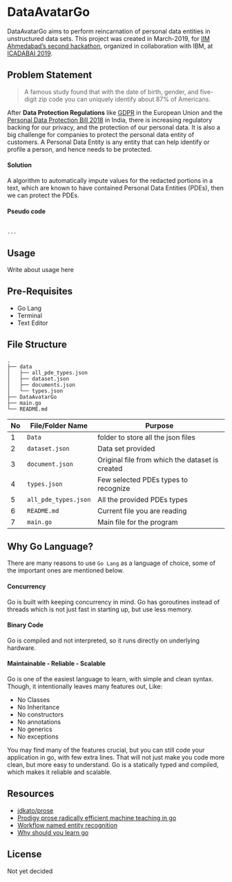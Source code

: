 # DataAvatarGo

DataAvatarGo aims to perform reincarnation of personal data entities in unstructured data sets. This project was created in March-2019, for [IIM Ahmedabad’s second hackathon](https://sites.google.com/iimahd.ernet.in/hackathon-icadabai2019/home), organized in collaboration with IBM, at [ICADABAI 2019](https://sites.google.com/iimahd.ernet.in/hackathon-icadabai2019/home).

## Problem Statement

> A famous study found that with the date of birth, gender, and five-digit zip code you can uniquely identify about 87% of Americans.

After **Data Protection Regulations** like [GDPR](https://www.google.com/url?q=https%3A%2F%2Fen.wikipedia.org%2Fwiki%2FGeneral_Data_Protection_Regulation&sa=D&sntz=1&usg=AFQjCNFZDoQ-bJV5QtpyAldQEG1GWL5l3w) in the European Union and the [Personal Data Protection Bill 2018](http://www.google.com/url?q=http%3A%2F%2Fmeity.gov.in%2Fwritereaddata%2Ffiles%2FPersonal_Data_Protection_Bill%2C2018.pdf&sa=D&sntz=1&usg=AFQjCNGdvYBwwcQChDsXip2rZzziO2afpA) in India, there is increasing regulatory backing for our privacy, and the protection of our personal data. It is also a big challenge for companies to protect the personal data entity of customers. A Personal Data Entity is any entity that can help identify or profile a person, and hence needs to be protected.  

#### Solution

A algorithm to automatically impute values for the redacted portions in a text, which are known to have contained Personal Data Entities (PDEs), then we can protect the PDEs. 

#### Pseudo code

```

...

```


## Usage

Write about usage here

## Pre-Requisites 

- Go Lang
- Terminal
- Text Editor

## File Structure

```
.
├── data
│   ├── all_pde_types.json
│   ├── dataset.json
│   ├── documents.json
│   └── types.json
├── DataAvatarGo
├── main.go
└── README.md
```

No | File/Folder Name | Purpose |
---|------------------|---------|
1 | `Data` | folder to store all the json files
2 | `dataset.json` | Data set provided
3 | `document.json` | Original file from which the dataset is created
4 | `types.json` | Few selected PDEs types to recognize
5 | `all_pde_types.json` | All the provided PDEs types
6 | `README.md` | Current file you are reading
7 | `main.go` | Main file for the program

## Why Go Language?

There are many reasons to use `Go Lang` as a language of choice, some of the important ones are mentioned below. 

#### Concurrency

Go is built with keeping concurrency in mind. Go has goroutines instead of threads which is not just fast in starting up, but use less memory.

#### Binary Code
	
Go is compiled and not interpreted, so it runs directly on underlying hardware.

#### Maintainable - Reliable - Scalable

Go is one of the easiest language to learn, with simple and clean syntax. Though, it intentionally leaves many features out, Like:

- No Classes
- No Inheritance
- No constructors
- No annotations
- No generics
- No exceptions

You may find many of the features crucial, but you can still code your application in go, with few extra lines. That will not just make you code more clean, but more easy to understand. Go is a statically typed and compiled, which makes it reliable and scalable.


## Resources 

- [jdkato/prose](https://github.com/jdkato/prose)
- [Prodigy prose radically efficient machine teaching in go](https://medium.com/@jdkato/prodigy-prose-radically-efficient-machine-teaching-in-go-93389bf2d772)
- [Workflow named entity recognition](https://prodi.gy/docs/workflow-named-entity-recognition)
- [Why should you learn go](https://medium.com/@kevalpatel2106/why-should-you-learn-go-f607681fad65)


## License 

Not yet decided
